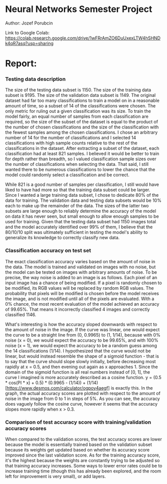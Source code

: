 # Neural Networks Semester Project
Author: Jozef Porubcin

Link to Google Colab: https://colab.research.google.com/drive/1wFRrAmZO6DuUxexLTW4hSHNDk4qR7asq?usp=sharing

# Report:

### Testing data description

The size of the testing data subset is 1150. The size of the training data subset is 9195. The size of the validation data subset is 1149. The original dataset had far too many classifications to train a model on in a reasonable amount of time, so a subset of 14 of the classifications were chosen. The only metric for ruling out a given classification was its size. To train the model fairly, an equal number of samples from each classification are required, so the size of the subset of the dataset is equal to the product of the number of chosen classifications and the size of the classification with the fewest samples among the chosen classifications. I chose an arbitrary number of 14 for the number of classifications and I selected 14 classifications with high sample counts relative to the rest of the classifications in the dataset. After extracting a subset of the dataset, each classification had at least 821 samples. I believed it would be better to train for depth rather than breadth, so I valued classification sample sizes over the number of classifications when selecting the data. That said, I still wanted there to be numerous classifications to lower the chance that the model could randomly select a classification and be correct.

While 821 is a good number of samples per classification, I still would have liked to have had more so that the training data subset could be larger. Since I wanted a large training data subset, I chose to dedicate 80% of the data for training. The validation data and testing data subsets would be 10% each to make up the remainder of the data. The sizes of the latter two subsets are large enough to reliably determine the accuracy of the model on data it has never seen, but small enough to allow enough samples to be used for training. Given that the testing data subset had 1150 images total and the model accurately identified over 99% of them, I believe that the 80/10/10 split was ultimately sufficient in testing the model's ability to generalize its knowledge to correctly classify new data.

### Classification accuracy on test set

The exact classification accuracy varies based on the amount of noise in the data. The model is trained and validated on images with no noise, but the model can be tested on images with arbitrary amounts of noise. To be precise, the way noise is added to an image is as follows. Each pixel of an input image has a chance of being modified. If a pixel is randomly chosen to be modified, its RGB values will be replaced by random RGB values. The probability that pixels will be modified is chosen before the model receives the image, and is not modified until all of the pixels are evaluated. With a 0% chance, the most recent evaluation of the model achieved an accuracy of 99.65%. That means it incorrectly classified 4 images and correctly classified 1146.

What's interesting is how the accuracy sloped downwards with respect to the amount of noise in the image. If the curve was linear, one would expect the curve to be a straight line from (0, 0.9965) to (1, 1/14), because with 0% noise (x = 0), we would expect the accuracy to be 99.65%, and with 100% noise (x = 1), we would expect the accuracy to be a random guess among the 14 classifications (1/14). I hypothesized that the curve would not be linear, but would instead resemble the shape of a sigmoid function - that is to say that the curve should slope slowly initially, before decreasing most rapidly at x = 0.5, and then evening out again as x approaches 1. Since the domain of the sigmoid function is all real numbers instead of [0, 1], the curve I imagined is more accurately described as a cosine function. y = (0.5 * cos(PI * x) + 0.5) * (0.9965 - (1/14)) + (1/14) [https://www.desmos.com/calculator/ogpoy4aegf] is exactly this. In the graph, the actual accuracy scores are plotted with respect to the amount of noise in the image from 0 to 1 in steps of 5%. As you can see, the accuracy does vaguely follow the cosine curve, however it seems that the accuracy slopes more rapidly when x > 0.3.

### Comparison of test accuracy score with training/validation accuracy scores

When compared to the validation scores, the test accuracy scores are lower because the model is essentially trained based on the validation subset because its weights get updated based on whether its accuracy score improved since the last validation score. As for the training accuracy score, it's the highest because the weights are constantly trying to be adjusted so that training accuracy increases. Some ways to lower error rates could be to increase training time (though this has already been explored, and the room left for improvement is very small), or add layers.
